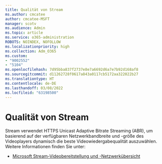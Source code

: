 ```yaml
---
title: Qualität von Stream
ms.author: cmcatee
author: cmcatee-MSFT
manager: scotv
ms.audience: Admin
ms.topic: article
ms.service: o365-administration
ROBOTS: NOINDEX, NOFOLLOW
ms.localizationpriority: high
ms.collection: Adm_O365
ms.custom:
- "9002552"
- "5104"
ms.openlocfilehash: 7d95bba837f2737e8e7a6692d6a7e7b92d168af8
ms.sourcegitcommit: d11262728f0617a843a0117cb5172aa322022b27
ms.translationtype: HT
ms.contentlocale: de-DE
ms.lasthandoff: 03/08/2022
ms.locfileid: "63198500"
---
```

# <a name="stream-quality"></a>Qualität von Stream

Stream verwendet HTTPS Unicast Adaptive Bitrate Streaming (ABR), um basierend auf der verfügbaren Netzwerkbandbreite und -größe des Videoplayers dynamisch die beste Videowiedergabequalität auszuwählen. Weitere Informationen finden Sie unter:

- [Microsoft Stream-Videobereitstellung und -Netzwerkübersicht](https://docs.microsoft.com/stream/network-overview)
